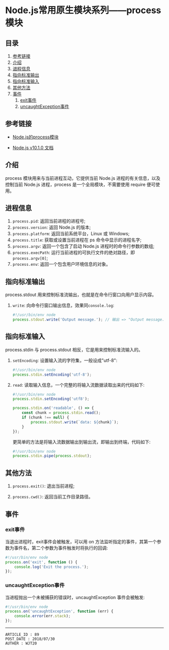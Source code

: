 
# Node.js常用原生模块系列——process模块 #

## 目录 ##

1. [参考链接](#href1)
2. [介绍](#href2)
3. [进程信息](#href3)
4. [指向标准输出](#href4)
5. [指向标准输入](#href5)
6. [其他方法](#href6)
7. [事件](#href7)
	1. [exit事件](#href7-1)
	2. [uncaughtException事件](#href7-2)

## <a name="href1">参考链接</a> ##

- [Node.js的process模块](http://www.css88.com/archives/4548)

- [Node.js v10.1.0 文档](http://nodejs.cn/api/process.html)

## <a name="href2">介绍</a> ##

process 模块用来与当前进程互动，它提供当前 Node.js 进程的有关信息，以及控制当前 Node.js 进程，process 是一个全局模块，不需要使用 require 便可使用。

## <a name="href3">进程信息</a> ##

1. `process.pid`: 返回当前进程的进程号;
2. `process.version`: 返回 Node.js 的版本;
3. `process.platform`: 返回当前系统平台，Linux 或 Windows;
4. `process.title`: 获取或设置当前进程在 ps 命令中显示的进程名字;
5. `process.argv`: 返回一个包含了启动 Node.js 进程时的命令行参数的数组;
6. `process.execPath`: 运行当前进程的可执行文件的绝对路径，即`process.argv[0]`;
7. `process.env`: 返回一个包含用户环境信息的对象。

## <a name="href4">指向标准输出</a> ##

process.stdout 用来控制标准流输出，也就是在命令行窗口向用户显示内容。

1. `write`: 向命令行窗口输出信息，效果同`console.log`:  

    ```js
    #!/usr/bin/env node
    process.stdout.write('Output message.'); // 输出 => "Output message."
    ```

## <a name="href5">指向标准输入</a> ##

process.stdin 与 process.stdout 相反，它是用来控制标准流输入的。

1. `setEncoding`: 设置输入流的字符集，一般设成"utf-8":  

    ```js
    #!/usr/bin/env node
    process.stdin.setEncoding('utf-8');
    ```

2. `read`: 读取输入信息，一个完整的将输入流数据读取出来的代码如下:  

    ```js
    #!/usr/bin/env node
    process.stdin.setEncoding('utf8');

    process.stdin.on('readable', () => {
        const chunk = process.stdin.read();
        if (chunk !== null) {
            process.stdout.write(`data: ${chunk}`);
        }
    });
    ```

    更简单的方法是将输入流数据输出到输出流，即输出到终端，代码如下:

    ```js
    #!/usr/bin/env node
    process.stdin.pipe(process.stdout);
    ```

## <a name="href6">其他方法</a> ##

1. `process.exit()`: 退出当前进程;

2. `process.cwd()`: 返回当前工作目录路径。

## <a name="href7">事件</a> ##

### <a name="href7-1">exit事件</a> ###

当退出进程时，exit事件会被触发，可以用 on 方法监听指定的事件，其第一个参数为事件名，第二个参数为事件触发时将执行的回调:

```js
#!/usr/bin/env node
process.on('exit', function () {
    console.log('Exit the process.');
});
```

### <a name="href7-2">uncaughtException事件</a> ###

当进程抛出一个未被捕获的错误时，uncaughtException 事件会被触发:

```js
#!/usr/bin/env node
process.on('uncaughtException', function (err) {
	console.error(err.stack);
});
```

---

```
ARTICLE_ID : 89
POST_DATE : 2018/07/30
AUTHER : WJT20
```
